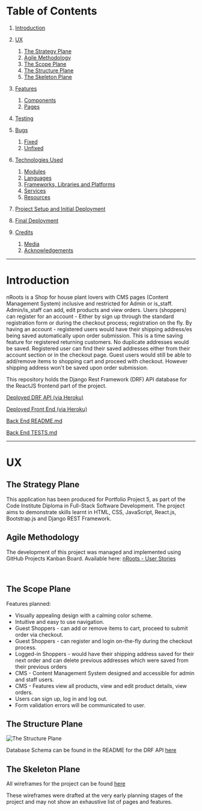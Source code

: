 # Table of Contents

1. [Introduction](#introduction)

2. [UX](#ux)
    1. [The Strategy Plane](#the-strategy-plane)
    2. [Agile Methodology](#agile-methodology)
    3. [The Scope Plane](#the-scope-plane)
    4. [The Structure Plane](#the-structure-plane)
    5. [The Skeleton Plane](#the-skeleton-plane)

3. [Features](#features)
    1. [Components](#components)
    2. [Pages](#pages)

4. [Testing](#testing)

5. [Bugs](#bugs)
    1. [Fixed](#fixed)
    2. [Unfixed](#unfixed)

6. [Technologies Used](#technologies-used)
    1. [Modules](#modules)
    2. [Languages](#languages)
    3. [Frameworks, Libraries and Platforms](#frameworks-libraries-and-platforms-front-end)
    4. [Services](#services)
    5. [Resources](#resources)

7. [Project Setup and Initial Deployment](#project-setup-and-initial-deployment)

8. [Final Deployment](#final-deployment)

9. [Credits](#credits)
    1. [Media](#media)
    2. [Acknowledgements](#acknowledgements)

***

# Introduction

nRoots is a Shop for house plant lovers with CMS pages (Content Management System) inclusive and restricted for Admin or is_staff. Admin/is_staff can add, edit products and view orders.
Users (shoppers) can register for an account - Either by sign up through the standard registration form or during the checkout process; registration on the fly.
By having an account - registered users would have their shipping address/es being saved automatically upon order submission. This is a time saving feature for registered returning customers.
No duplicate addresses would be saved. Registered user can find their saved addresses either from their account section or in the checkout page. 
Guest users would still be able to add/remove items to shopping cart and proceed with checkout. However shipping address won't be saved upon order submission.

This repository holds the Django Rest Framework (DRF) API database for the ReactJS frontend part of the project. 

[Deployed DRF API (via Heroku)](https://nroots-drf-api.herokuapp.com/)

[Deployed Front End (via Heroku)](https://nroots-react-frontend.herokuapp.com/)

[Back End README.md](https://github.com/cgauci87/nroots-drf-api/blob/main/README.md)

[Back End TESTS.md](https://github.com/cgauci87/nroots-drf-api/blob/main/TESTS.md)


***

# UX

## The Strategy Plane

This application has been produced for Portfolio Project 5, as part of the Code Institute Diploma in Full-Stack Software Development. 
The project aims to demonstrate skills learnt in HTML, CSS, JavaScript, React.js, Bootstrap.js and Django REST Framework.

## Agile Methodology

The development of this project was managed and implemented using GitHub Projects Kanban Board. Available here:
<a href="https://github.com/users/cgauci87/projects/5" target="_blank" rel="noopener" 
aria-label="Link to GitHub Projects">nRoots - User Stories</a>

<br>

## The Scope Plane

Features planned:

- Visually appealing design with a calming color scheme.
- Intuitive and easy to use navigation.
- Guest Shoppers - can add or remove items to cart, proceed to submit order via checkout.
- Guest Shoppers - can register and login on-the-fly during the checkout process.
- Logged-in Shoppers - would have their shipping address saved for their next order 
and can delete previous addresses which were saved from their previous orders
- CMS - Content Management System designed and accessible for admin and staff users.
- CMS - Features view all products, view and edit product details, view orders.
- Users can sign up, log in and log out.
- Form validation errors will be communicated to user.

## The Structure Plane

![The Structure Plane](https://res.cloudinary.com/dgroams94/image/upload/v1677583905/readme_images/nroots-react-frontend/nroots-react-frontend-structure_awf151.png)

Database Schema can be found in the README for the DRF API <a href="https://github.com/cgauci87/nroots-drf-api/#database-schema---entity-relationship-diagram" target="_blank" rel="noopener" aria-label="Link to database schema">here</a>

## The Skeleton Plane

All wireframes for the project can be found [here](src/assets/wireframes/)

These wireframes were drafted at the very early planning stages of the project and may not show an exhaustive list of pages and features. 
